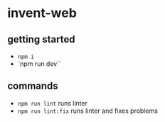 # invent-web
## getting started
- `npm i`
- `npm run dev``

## commands
- `npm run lint` runs linter
- `npm run lint:fix` runs linter and fixes problems
